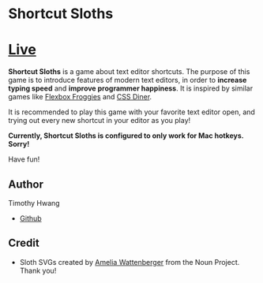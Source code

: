Shortcut Sloths
=======

# [Live](http://timhwang21.github.io/shortcut-sloths/)

**Shortcut Sloths** is a game about text editor shortcuts. The purpose of this game is to introduce features of modern text editors, in order to **increase typing speed** and **improve programmer happiness**. It is inspired by similar games like [Flexbox Froggies](http://flexboxfroggy.com) and [CSS Diner](http://flukeout.github.io/).

It is recommended to play this game with your favorite text editor open, and trying out every new shortcut in your editor as you play!

**Currently, Shortcut Sloths is configured to only work for Mac hotkeys. Sorry!**

Have fun!

## Author

Timothy Hwang

* [Github](https://github.com/timhwang21)

## Credit

* Sloth SVGs created by [Amelia Wattenberger](https://thenounproject.com/wattenberger/) from the Noun Project. Thank you!
